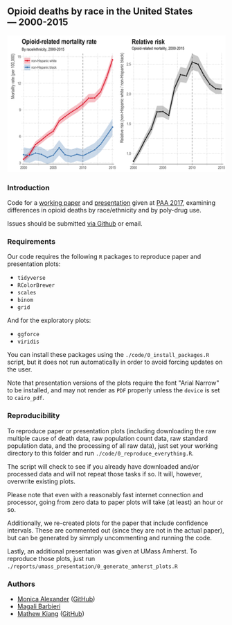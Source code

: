 ## Opioid deaths by race in the United States — 2000-2015

![PAA 2017 Main Figure](./paa_2017_fig.png)

### Introduction
Code for a [working paper](./report/paa_2017_paper/paa.pdf) and [presentation](./report/paa_2017_presentation/paa_2017.pdf) given at [PAA 2017](https://paa.confex.com/paa/2017/webprogrampreliminary/Paper16497.html), examining differences in opioid deaths by race/ethnicity and by poly-drug use. 

Issues should be submitted [via Github](https://github.com/MJAlexander/opioid-mcd/issues) or email.

### Requirements
Our code requires the following `R` packages to reproduce paper and presentation plots:

- `tidyverse`
- `RColorBrewer`
- `scales`
- `binom`
- `grid`

And for the exploratory plots:

- `ggforce`
- `viridis`

You can install these packages using the `./code/0_install_packages.R` script, but it does not run automatically in order to avoid forcing updates on the user.

Note that presentation versions of the plots require the font "Arial Narrow" to be installed, and may not render as `PDF` properly unless the `device` is set to `cairo_pdf`.

### Reproducibility
To reproduce paper or presentation plots (including downloading the raw multiple cause of death data, raw population count data, raw standard population data, and the processing of all raw data), just set your working directory to this folder and run `./code/0_reproduce_everything.R`. 

The script will check to see if you already have downloaded and/or processed data and will not repeat those tasks if so. It will, however, overwrite existing plots.

Please note that even with a reasonably fast internet connection and processor, going from zero data to paper plots will take (at least) an hour or so. 

Additionally, we re-created plots for the paper that include confidence intervals. These are commented out (since they are not in the actual paper), but can be generated by simmply uncommenting and running the code.

Lastly, an additional presentation was given at UMass Amherst. To reproduce those plots, just run `./reports/umass_presentation/0_generate_amherst_plots.R`

### Authors
- [Monica Alexander](http://monicaalexander.com) ([GitHub](https://github.com/MJAlexander))
- [Magali Barbieri](http://www.demog.berkeley.edu/directories/profiles/barbieri.shtml)
- [Mathew Kiang](https://mathewkiang.com) ([GitHub](https://github.com/mkiang))
